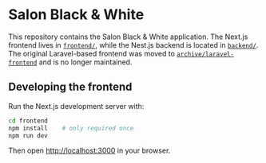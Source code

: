 # Salon Black & White

This repository contains the Salon Black & White application.
The Next.js frontend lives in [`frontend/`](frontend/), while the Nest.js backend
is located in [`backend/`](backend/). The original Laravel-based frontend was
moved to [`archive/laravel-frontend`](archive/laravel-frontend) and is no longer
maintained.

## Developing the frontend

Run the Next.js development server with:

```bash
cd frontend
npm install    # only required once
npm run dev
```

Then open <http://localhost:3000> in your browser.

